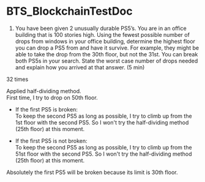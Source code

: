 # BTS_BlockchainTestDoc

1. You have been given 2 unusually durable PS5’s. You are in an office building that is
100 stories high. Using the fewest possible number of drops from windows in your office
building, determine the highest floor you can drop a PS5 from and have it survive. For
example, they might be able to take the drop from the 30th floor, but not the 31st. You
can break both PS5s in your search. State the worst case number of drops needed and
explain how you arrived at that answer. (5 min)

  32 times

  Applied half-dividing method.<br>
  First time, I try to drop on 50th floor.

  - If the first PS5 is broken:<br>
    To keep the second PS5 as long as possible, I try to climb up from the 1st floor with the second PS5.
    So I won't try the half-dividing method (25th floor) at this moment.

  - If the first PS5 is not broken:<br>
    To keep the second PS5 as long as possible, I try to climb up from the 51st floor with the second PS5.
    So I won't try the half-dividing method (25th floor) at this moment.

Absolutely the first PS5 will be broken because its limit is 30th floor.

